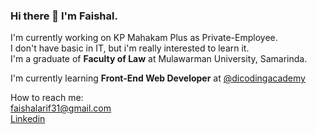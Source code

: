 ### Hi there 👋 I'm Faishal.

I'm currently working on KP Mahakam Plus as Private-Employee.\
I don't have basic in IT, but i'm really interested to learn it.\
I'm a graduate of **Faculty of Law** at Mulawarman University, Samarinda.

I'm currently learning **Front-End Web Developer** at [@dicodingacademy](https://github.com/dicodingacademy)

How to reach me:\
faishalarif31@gmail.com\
[Linkedin](https://www.linkedin.com/in/mfaishalarif/)



<!--
**faishalarif/faishalarif** is a ✨ _special_ ✨ repository because its `README.md` (this file) appears on your GitHub profile.

Here are some ideas to get you started:

- 🔭 I’m currently working on ...
- 🌱 I’m currently learning ...
- 👯 I’m looking to collaborate on ...
- 🤔 I’m looking for help with ...
- 💬 Ask me about ...
- 📫 How to reach me: ...
- 😄 Pronouns: ...
- ⚡ Fun fact: ...
-->
